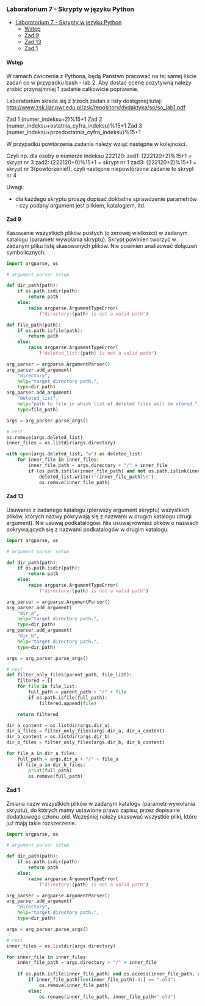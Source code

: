 ### Laboratorium 7 - Skrypty  w języku Python

- [Laboratorium 7 - Skrypty  w języku Python](#laboratorium-7---skrypty-w-j%c4%99zyku-python)
  - [Wstęp](#wst%c4%99p)
  - [Zad 9](#zad-9)
  - [Zad 13](#zad-13)
  - [Zad 1](#zad-1)

#### Wstęp
W ramach ćwiczenia z Pythona, będą Państwo pracować na tej samej liście zadań co w przypadku bash - lab 2. Aby dostać ocenę pozytywną należy zrobić przynajmniej 1 zadanie całkowicie poprawnie.

Laboratorium składa się z trzech zadań z listy dostępnej tutaj: http://www.zsk.iiar.pwr.edu.pl/zsk/repository/dydaktyka/so/so_lab1.pdf

Zad 1 (numer_indeksu+2)%15+1
Zad 2 (numer_indeksu+ostatnia_cyfra_indeksu)%15+1
Zad 3 (numer_indeksu+przedostatnia_cyfra_indeksu)%15+1

W przypadku powtórzenia zadania należy wziąć następne w kolejności.

Czyli np. dla osoby o numerze indeksu 222120:
zad1: (222120+2)%15+1 = skrypt nr 3
zad2: (222120+0)%15+1 = skrypt nr 1
zad3: (222120+2)%15+1 = skrypt nr 3(powtórzenie!), czyli następne niepowtórzone zadanie to skrypt nr 4

Uwagi:
- dla każdego skryptu proszę dopisać dokładne sprawdzenie parametrów - czy podany argument jest plikiem, katalogiem, itd.

#### Zad 9
Kasowanie wszystkich plików pustych (o zerowej wielkości) w zadanym katalogu (parametr wywołania skryptu). Skrypt powinien tworzyć w zadanym pliku listę skasowanych plików. Nie powinien analizować dołączeń symbolicznych.
```python
import argparse, os

# argument parser setup

def dir_path(path):
    if os.path.isdir(path):
        return path
    else:
        raise argparse.ArgumentTypeError(
            f"directory:{path} is not a valid path")

def file_path(path):
    if os.path.isfile(path):
        return path
    else:
        raise argparse.ArgumentTypeError(
            f"deleted_list:{path} is not a valid path")

arg_parser = argparse.ArgumentParser()
arg_parser.add_argument(
    "directory", 
    help="target directory path.", 
    type=dir_path)
arg_parser.add_argument(
    "deleted_list", 
    help="path to file in which list of deleted files will be stored.", 
    type=file_path)

args = arg_parser.parse_args()

# rest
os.remove(args.deleted_list)
inner_files = os.listdir(args.directory)

with open(args.deleted_list, "w") as deleted_list:
    for inner_file in inner_files:
        inner_file_path = args.directory + "/" + inner_file
        if (os.path.isfile(inner_file_path) and not os.path.islink(inner_file_path) and os.stat(inner_file_path).st_size == 0):
            deleted_list.write(f"{inner_file_path}\n")
            os.remove(inner_file_path)
```

#### Zad 13
Usuwanie z zadanego katalogu (pierwszy argument skryptu) wszystkich plików, których nazwy pokrywają się z nazwami w drugim katalogu (drugi argument). Nie usuwaj podkatalogów. Nie usuwaj również plików o nazwach pokrywających się z nazwami podkatalogów w drugim katalogu.
```python
import argparse, os

# argument parser setup

def dir_path(path):
    if os.path.isdir(path):
        return path
    else:
        raise argparse.ArgumentTypeError(
            f"directory:{path} is not a valid path")

arg_parser = argparse.ArgumentParser()
arg_parser.add_argument(
    "dir_a", 
    help="target directory path.", 
    type=dir_path)
arg_parser.add_argument(
    "dir_b", 
    help="target directory path.", 
    type=dir_path)

args = arg_parser.parse_args()

# rest
def filter_only_files(parent_path, file_list):
    filtered = []
    for file in file_list:
        full_path = parent_path + "/" + file
        if os.path.isfile(full_path):
            filtered.append(file)

    return filtered

dir_a_content = os.listdir(args.dir_a)
dir_a_files = filter_only_files(args.dir_a, dir_a_content)
dir_b_content = os.listdir(args.dir_b)
dir_b_files = filter_only_files(args.dir_b, dir_b_content)

for file_a in dir_a_files:
    full_path = args.dir_a + "/" + file_a
    if file_a in dir_b_files:
        print(full_path)
        os.remove(full_path)
```

#### Zad 1
Zmiana nazw wszystkich plików w zadanym katalogu (parametr wywołania skryptu), do których mamy ustawione prawo zapisu, przez dopisanie dodatkowego członu .old. Wcześniej należy skasować wszystkie pliki, które już mają takie rozszerzenie.
```python
import argparse, os

# argument parser setup

def dir_path(path):
    if os.path.isdir(path):
        return path
    else:
        raise argparse.ArgumentTypeError(
            f"directory:{path} is not a valid path")

arg_parser = argparse.ArgumentParser()
arg_parser.add_argument(
    "directory", 
    help="target directory path.", 
    type=dir_path)

args = arg_parser.parse_args()

# rest
inner_files = os.listdir(args.directory)

for inner_file in inner_files:
    inner_file_path = args.directory + "/" + inner_file
    
    if os.path.isfile(inner_file_path) and os.access(inner_file_path, os.W_OK):
        if inner_file_path[len(inner_file_path)-4:] == ".old":
            os.remove(inner_file_path)
        else:
            os.rename(inner_file_path, inner_file_path+".old")
```